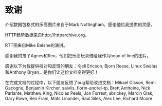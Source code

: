 # 致谢

介绍数据包格式的乐高图片来自于Mark Nottingham，感谢他给我提供的灵感。

HTTP趋势数据来自http://httparchive.org。

RTT图来自Mike Belshe的演讲。

感谢我的孩子Agnes和Rex，他们把乐高玩具借给我作为head of line的图片。

感谢以下为我提供校对和反馈的朋友：Kjell Ericson, Bjorn Reese, Linux Swälas和Anthony Bryan。是你们让这份文档变得更好！

在完成文档的过程中，以下朋友反馈了bug帮助改进文档：Mikael Olsson, Remi Gacogne, Benjamin Kircher, saivlis, florin-andrei-tp, Brett Anthoine, Nick Parlante, Matthew King, Nicolas Peels, Jon Forrest, sbrickey, Marcin Olak, Gary Rowe, Ben Frain, Mats Linander, Raul Siles, Alex Lee, Richard Moore